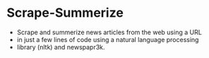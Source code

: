 # Scrape-Summerize


- Scrape and summerize news articles from the web using a URL 
- in just a few lines of code using a natural language processing 
- library (nltk) and newspapr3k.
